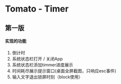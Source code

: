 #   Tomato - Timer
##  第一版
####    实现的功能
1. 倒计时
2. 系统状态栏打开 / 关闭App
3. 系统状态栏添加timmer进度展示
4. 时间耗尽展示提示窗口(桌面全屏截图，只响应esc事件)
5. 输入文字退出锁屏时刻（block使用）